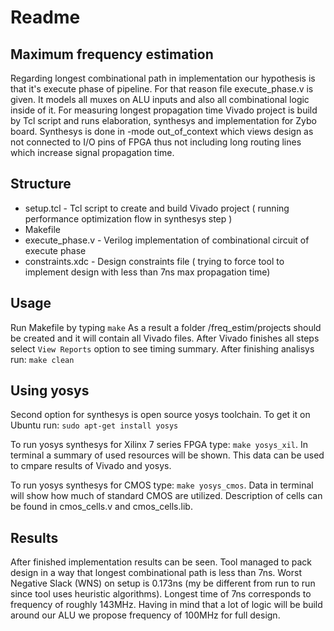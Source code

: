 
  

# Readme

## Maximum frequency estimation
Regarding longest combinational path in implementation our hypothesis is that it's execute phase of pipeline. For that reason file execute_phase.v is given. It models all muxes on ALU inputs and also all combinational logic inside of it. For measuring longest propagation time Vivado project is build by Tcl script and runs elaboration, synthesys and implementation for Zybo board. Synthesys is done in -mode out_of_context which views design as not connected to I/O pins of FPGA thus not including long routing lines which increase signal propagation time.

## Structure
- setup.tcl - Tcl script to create and build Vivado project ( running performance optimization flow in synthesys step )
- Makefile
- execute_phase.v - Verilog implementation of combinational circuit of execute phase
- constraints.xdc - Design constraints file ( trying to force tool to implement design with less than 7ns max propagation time)

## Usage
Run Makefile by typing ``` make ```
As a result a folder /freq_estim/projects should be created and it will contain all Vivado files. After Vivado finishes all steps select ```View Reports``` option to see timing summary.
After finishing analisys run: ``` make clean ```

## Using yosys
Second option for synthesys is open source yosys toolchain. To get it on Ubuntu run:
``` sudo apt-get install yosys ```

To run yosys synthesys for Xilinx 7 series FPGA type:
``` make yosys_xil ```. In terminal a summary of used resources will be shown. This  data can be used to cmpare results of Vivado and yosys.

To run yosys synthesys for CMOS type:
``` make yosys_cmos ```. Data in terminal will show how much of standard CMOS are utilized. Description of cells can be found in cmos_cells.v and cmos_cells.lib.


## Results
After finished implementation results can be seen. Tool managed to pack design in a way that longest combinational path is less than 7ns. Worst Negative Slack (WNS) on setup is 0.173ns (my be different from run to run since tool uses heuristic algorithms). Longest time of 7ns corresponds to frequency of roughly 143MHz. Having in mind that a lot of logic will be build around our ALU we propose frequency of 100MHz for full design.